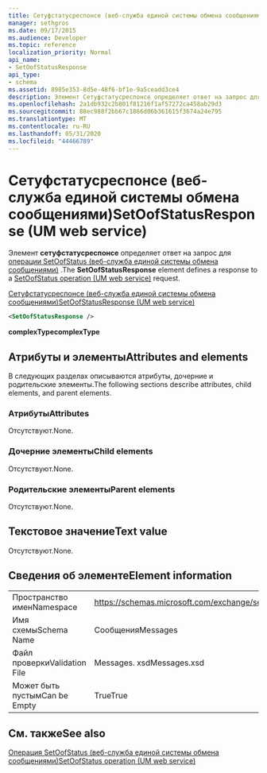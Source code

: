 ```yaml
---
title: Сетуфстатусреспонсе (веб-служба единой системы обмена сообщениями)
manager: sethgros
ms.date: 09/17/2015
ms.audience: Developer
ms.topic: reference
localization_priority: Normal
api_name:
- SetOofStatusResponse
api_type:
- schema
ms.assetid: 8985e353-8d5e-48f6-bf1e-9a5ceadd3ce4
description: Элемент Сетуфстатусреспонсе определяет ответ на запрос для операции SetOofStatus (веб-служба единой системы обмена сообщениями).
ms.openlocfilehash: 2a1db932c2b801f81216f1af57272ca458ab29d3
ms.sourcegitcommit: 88ec988f2bb67c1866d06b361615f3674a24e795
ms.translationtype: MT
ms.contentlocale: ru-RU
ms.lasthandoff: 05/31/2020
ms.locfileid: "44466789"
---
```

# <a name="setoofstatusresponse-um-web-service"></a><span data-ttu-id="be30a-103">Сетуфстатусреспонсе (веб-служба единой системы обмена сообщениями)</span><span class="sxs-lookup"><span data-stu-id="be30a-103">SetOofStatusResponse (UM web service)</span></span>

<span data-ttu-id="be30a-104">Элемент **сетуфстатусреспонсе** определяет ответ на запрос для [операции SetOofStatus (веб-служба единой системы обмена сообщениями)](setoofstatus-operation-um-web-service.md) .</span><span class="sxs-lookup"><span data-stu-id="be30a-104">The **SetOofStatusResponse** element defines a response to a [SetOofStatus operation (UM web service)](setoofstatus-operation-um-web-service.md) request.</span></span> 
  
[<span data-ttu-id="be30a-105">Сетуфстатусреспонсе (веб-служба единой системы обмена сообщениями)</span><span class="sxs-lookup"><span data-stu-id="be30a-105">SetOofStatusResponse (UM web service)</span></span>](setoofstatusresponse-um-web-service.md)
  
```xml
<SetOofStatusResponse />
```

 <span data-ttu-id="be30a-106">**complexType**</span><span class="sxs-lookup"><span data-stu-id="be30a-106">**complexType**</span></span>
## <a name="attributes-and-elements"></a><span data-ttu-id="be30a-107">Атрибуты и элементы</span><span class="sxs-lookup"><span data-stu-id="be30a-107">Attributes and elements</span></span>

<span data-ttu-id="be30a-108">В следующих разделах описываются атрибуты, дочерние и родительские элементы.</span><span class="sxs-lookup"><span data-stu-id="be30a-108">The following sections describe attributes, child elements, and parent elements.</span></span>
  
### <a name="attributes"></a><span data-ttu-id="be30a-109">Атрибуты</span><span class="sxs-lookup"><span data-stu-id="be30a-109">Attributes</span></span>

<span data-ttu-id="be30a-110">Отсутствуют.</span><span class="sxs-lookup"><span data-stu-id="be30a-110">None.</span></span>
  
### <a name="child-elements"></a><span data-ttu-id="be30a-111">Дочерние элементы</span><span class="sxs-lookup"><span data-stu-id="be30a-111">Child elements</span></span>

<span data-ttu-id="be30a-112">Отсутствуют.</span><span class="sxs-lookup"><span data-stu-id="be30a-112">None.</span></span>
  
### <a name="parent-elements"></a><span data-ttu-id="be30a-113">Родительские элементы</span><span class="sxs-lookup"><span data-stu-id="be30a-113">Parent elements</span></span>

<span data-ttu-id="be30a-114">Отсутствуют.</span><span class="sxs-lookup"><span data-stu-id="be30a-114">None.</span></span>
  
## <a name="text-value"></a><span data-ttu-id="be30a-115">Текстовое значение</span><span class="sxs-lookup"><span data-stu-id="be30a-115">Text value</span></span>

<span data-ttu-id="be30a-116">Отсутствуют.</span><span class="sxs-lookup"><span data-stu-id="be30a-116">None.</span></span>
  
## <a name="element-information"></a><span data-ttu-id="be30a-117">Сведения об элементе</span><span class="sxs-lookup"><span data-stu-id="be30a-117">Element information</span></span>

|||
|:-----|:-----|
|<span data-ttu-id="be30a-118">Пространство имен</span><span class="sxs-lookup"><span data-stu-id="be30a-118">Namespace</span></span>  <br/> |https://schemas.microsoft.com/exchange/services/2006/messages  <br/> |
|<span data-ttu-id="be30a-119">Имя схемы</span><span class="sxs-lookup"><span data-stu-id="be30a-119">Schema Name</span></span>  <br/> |<span data-ttu-id="be30a-120">Сообщения</span><span class="sxs-lookup"><span data-stu-id="be30a-120">Messages</span></span>  <br/> |
|<span data-ttu-id="be30a-121">Файл проверки</span><span class="sxs-lookup"><span data-stu-id="be30a-121">Validation File</span></span>  <br/> |<span data-ttu-id="be30a-122">Messages. xsd</span><span class="sxs-lookup"><span data-stu-id="be30a-122">Messages.xsd</span></span>  <br/> |
|<span data-ttu-id="be30a-123">Может быть пустым</span><span class="sxs-lookup"><span data-stu-id="be30a-123">Can be Empty</span></span>  <br/> |<span data-ttu-id="be30a-124">True</span><span class="sxs-lookup"><span data-stu-id="be30a-124">True</span></span>  <br/> |
   
## <a name="see-also"></a><span data-ttu-id="be30a-125">См. также</span><span class="sxs-lookup"><span data-stu-id="be30a-125">See also</span></span>



[<span data-ttu-id="be30a-126">Операция SetOofStatus (веб-служба единой системы обмена сообщениями)</span><span class="sxs-lookup"><span data-stu-id="be30a-126">SetOofStatus operation (UM web service)</span></span>](setoofstatus-operation-um-web-service.md)


